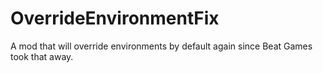 ﻿# OverrideEnvironmentFix
A mod that will override environments by default again since Beat Games took that away.